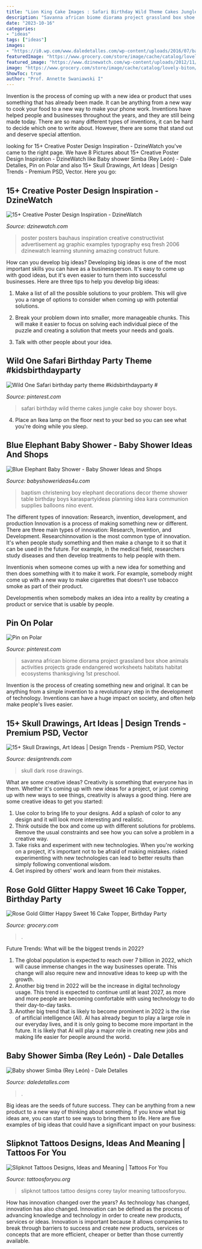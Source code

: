 ```yaml
---
title: "Lion King Cake Images : Safari Birthday Wild Theme Cakes Jungle Cake Boy Shower Boys"
description: "Savanna african biome diorama project grassland box shoe animals activities projects grade endangered worksheets habitats habitat ecosystems thanksgiving 1st preschool"
date: "2023-10-16"
categories:
- "ideas"
tags: ["ideas"]
images:
- "https://i0.wp.com/www.daledetalles.com/wp-content/uploads/2016/07/baby-shower-simba4.jpg"
featuredImage: "https://www.grocery.com/store/image/cache/catalog/lovely-biton/rose-gold-glitter-happy-sweet-16-cake-topper-birth-4-500x500.jpg"
featured_image: "https://www.dzinewatch.com/wp-content/uploads/2012/11/poster-design-03.jpg"
image: "https://www.grocery.com/store/image/cache/catalog/lovely-biton/rose-gold-glitter-happy-sweet-16-cake-topper-birth-4-500x500.jpg"
ShowToc: true
author: "Prof. Annette Swaniawski I"
---
```



Invention is the process of coming up with a new idea or product that uses something that has already been made. It can be anything from a new way to cook your food to a new way to make your phone work. Inventions have helped people and businesses throughout the years, and they are still being made today. There are so many different types of inventions, it can be hard to decide which one to write about. However, there are some that stand out and deserve special attention.

	

		
looking for 15+ Creative Poster Design Inspiration - DzineWatch you've came to the right page. We have 8 Pictures about 15+ Creative Poster Design Inspiration - DzineWatch like Baby shower Simba (Rey León) - Dale Detalles, Pin on Polar and also 15+ Skull Drawings, Art Ideas | Design Trends - Premium PSD, Vector. Here you go:
		
    
## 15+ Creative Poster Design Inspiration - DzineWatch

<img loading=lazy src="https://www.dzinewatch.com/wp-content/uploads/2012/11/poster-design-03.jpg" onerror="this.onerror=null;this.src='https://tse4.mm.bing.net/th?id=OIP.BDethy7HxS-zIQamYB-3XgHaK8&amp;pid=15.1';" alt="15+ Creative Poster Design Inspiration - DzineWatch">

_Source: dzinewatch.com_

>poster posters bauhaus inspiration creative constructivist advertisement ag graphic examples typography esq fresh 2006 dzinewatch learning stunning amazing construct future. 

	

How can you develop big ideas?
Developing big ideas is one of the most important skills you can have as a businessperson. It's easy to come up with good ideas, but it's even easier to turn them into successful businesses. Here are three tips to help you develop big ideas:
1. Make a list of all the possible solutions to your problem. This will give you a range of options to consider when coming up with potential solutions.

2. Break your problem down into smaller, more manageable chunks. This will make it easier to focus on solving each individual piece of the puzzle and creating a solution that meets your needs and goals.

3. Talk with other people about your idea.

    
## Wild One Safari Birthday Party Theme #kidsbirthdayparty #

<img loading=lazy src="https://i.pinimg.com/736x/6a/86/4d/6a864dd31bea6c6cc6652eaaf8147780.jpg" onerror="this.onerror=null;this.src='https://tse1.mm.bing.net/th?id=OIP.JlZTmCQhZpsbfVDSESpwVAHaJ3&amp;pid=15.1';" alt="Wild One Safari birthday party theme #kidsbirthdayparty #">

_Source: pinterest.com_

>safari birthday wild theme cakes jungle cake boy shower boys. 

	

4. Place an Ikea lamp on the floor next to your bed so you can see what you're doing while you sleep.

    
## Blue Elephant Baby Shower - Baby Shower Ideas And Shops

<img loading=lazy src="http://www.babyshowerideas4u.com/wp-content/uploads/2014/02/971223_269032166570168_1056644052_n_600x907.jpg" onerror="this.onerror=null;this.src='https://tse4.mm.bing.net/th?id=OIP.jXj4E_QUt5cs3vcBZr1bKwHaLM&amp;pid=15.1';" alt="Blue Elephant Baby Shower - Baby Shower Ideas and Shops">

_Source: babyshowerideas4u.com_

>baptism christening boy elephant decorations decor theme shower table birthday boys karaspartyideas planning idea kara communion supplies balloons nino event. 

	

The different types of innovation: Research, invention, development, and production
Innovation is a process of making something new or different. There are three main types of innovation: Research, Invention, and Development.
Researchinnovation is the most common type of innovation. It's when people study something and then make a change to it so that it can be used in the future. For example, in the medical field, researchers study diseases and then develop treatments to help people with them.

Inventionis when someone comes up with a new idea for something and then does something with it to make it work. For example, somebody might come up with a new way to make cigarettes that doesn't use tobacco smoke as part of their product. 

Developmentis when somebody makes an idea into a reality by creating a product or service that is usable by people.

    
## Pin On Polar

<img loading=lazy src="https://i.pinimg.com/736x/7d/af/0d/7daf0d7bf7d494d7c5ed437b53119b01.jpg" onerror="this.onerror=null;this.src='https://tse2.mm.bing.net/th?id=OIP.H3k1NAwJVTAPeQErz2e5YAHaJ3&amp;pid=15.1';" alt="Pin on Polar">

_Source: pinterest.com_

>savanna african biome diorama project grassland box shoe animals activities projects grade endangered worksheets habitats habitat ecosystems thanksgiving 1st preschool. 

	

Invention is the process of creating something new and original. It can be anything from a simple invention to a revolutionary step in the development of technology. Inventions can have a huge impact on society, and often help make people's lives easier.

    
## 15+ Skull Drawings, Art Ideas | Design Trends - Premium PSD, Vector

<img loading=lazy src="https://images.designtrends.com/wp-content/uploads/2016/03/04125731/Dark-Skull-with-Rose.jpg" onerror="this.onerror=null;this.src='https://tse2.mm.bing.net/th?id=OIP.7s852tOeskxArpFU-RYqbAHaLH&amp;pid=15.1';" alt="15+ Skull Drawings, Art Ideas | Design Trends - Premium PSD, Vector">

_Source: designtrends.com_

>skull dark rose drawings. 

	

What are some creative ideas?
Creativity is something that everyone has in them. Whether it's coming up with new ideas for a project, or just coming up with new ways to see things, creativity is always a good thing. Here are some creative ideas to get you started: 
1) Use color to bring life to your designs. Add a splash of color to any design and it will look more interesting and realistic. 
2) Think outside the box and come up with different solutions for problems. Remove the usual constraints and see how you can solve a problem in a creative way. 
3) Take risks and experiment with new technologies. When you're working on a project, it's important not to be afraid of making mistakes. risked experimenting with new technologies can lead to better results than simply following conventional wisdom. 
4) Get inspired by others' work and learn from their mistakes.

    
## Rose Gold Glitter Happy Sweet 16 Cake Topper, Birthday Party

<img loading=lazy src="https://www.grocery.com/store/image/cache/catalog/lovely-biton/rose-gold-glitter-happy-sweet-16-cake-topper-birth-4-500x500.jpg" onerror="this.onerror=null;this.src='https://tse3.mm.bing.net/th?id=OIP.sA51VEN36uotDWzUQ4IDnwHaHa&amp;pid=15.1';" alt="Rose Gold Glitter Happy Sweet 16 Cake Topper, Birthday Party">

_Source: grocery.com_

>. 

	

Future Trends: What will be the biggest trends in 2022?
1. The global population is expected to reach over 7 billion in 2022, which will cause immense changes in the way businesses operate. This change will also require new and innovative ideas to keep up with the growth.
2. Another big trend in 2022 will be the increase in digital technology usage. This trend is expected to continue until at least 2027, as more and more people are becoming comfortable with using technology to do their day-to-day tasks.
3. Another big trend that is likely to become prominent in 2022 is the rise of artificial intelligence (AI). AI has already begun to play a large role in our everyday lives, and it is only going to become more important in the future. It is likely that AI will play a major role in creating new jobs and making life easier for people around the world.

    
## Baby Shower Simba (Rey León) - Dale Detalles

<img loading=lazy src="https://i0.wp.com/www.daledetalles.com/wp-content/uploads/2016/07/baby-shower-simba4.jpg" onerror="this.onerror=null;this.src='https://tse3.mm.bing.net/th?id=OIP.HZ-8LaHvDd-k4_XEyda1hwHaLH&amp;pid=15.1';" alt="Baby shower Simba (Rey León) - Dale Detalles">

_Source: daledetalles.com_

>. 

	

Big ideas are the seeds of future success. They can be anything from a new product to a new way of thinking about something. If you know what big ideas are, you can start to see ways to bring them to life. Here are five examples of big ideas that could have a significant impact on your business:

    
## Slipknot Tattoos Designs, Ideas And Meaning | Tattoos For You

<img loading=lazy src="https://www.tattoosforyou.org/wp-content/uploads/2016/03/Slipknot-Tattoos.jpg" onerror="this.onerror=null;this.src='https://tse4.mm.bing.net/th?id=OIP.mH9T5j_yxg1fZ4SP21gbfgHaJ6&amp;pid=15.1';" alt="Slipknot Tattoos Designs, Ideas and Meaning | Tattoos For You">

_Source: tattoosforyou.org_

>slipknot tattoos tattoo designs corey taylor meaning tattoosforyou. 

	

How has innovation changed over the years?
As technology has changed, innovation has also changed. Innovation can be defined as the process of advancing knowledge and technology in order to create new products, services or ideas. Innovation is important because it allows companies to break through barriers to success and create new products, services or concepts that are more efficient, cheaper or better than those currently available.

